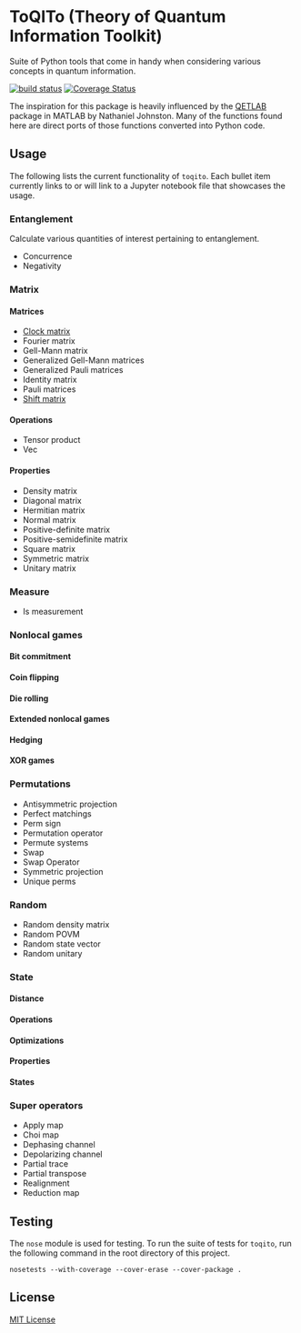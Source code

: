# ToQITo (Theory of Quantum Information Toolkit)

Suite of Python tools that come in handy when considering various concepts in
quantum information.

[![build status](http://img.shields.io/travis/vprusso/toqito.svg)](https://travis-ci.org/vprusso/toqito)
[![Coverage Status](https://coveralls.io/repos/github/vprusso/toqito/badge.svg?branch=master)](https://coveralls.io/github/vprusso/toqito?branch=master)

The inspiration for this package is heavily influenced by the
[QETLAB](http://www.qetlab.com) package in MATLAB by Nathaniel Johnston.  Many
of the functions found here are direct ports of those functions converted into
Python code.

## Usage

The following lists the current functionality of `toqito`. Each bullet item 
currently links to or will link to a Jupyter notebook file that showcases the
usage.

### Entanglement

Calculate various quantities of interest pertaining to entanglement.

- Concurrence
- Negativity  

### Matrix

#### Matrices

- [Clock matrix](https://github.com/vprusso/toqito/blob/master/jupyter_notebooks/matrix/matrices/clock_matrix.ipynb)
- Fourier matrix
- Gell-Mann matrix
- Generalized Gell-Mann matrices
- Generalized Pauli matrices
- Identity matrix
- Pauli matrices
- [Shift matrix](https://github.com/vprusso/toqito/blob/master/jupyter_notebooks/matrix/matrices/shift_matrix.ipynb)

#### Operations

- Tensor product
- Vec

#### Properties

- Density matrix
- Diagonal matrix
- Hermitian matrix
- Normal matrix
- Positive-definite matrix
- Positive-semidefinite matrix
- Square matrix
- Symmetric matrix
- Unitary matrix

### Measure

- Is measurement

### Nonlocal games

#### Bit commitment

#### Coin flipping

#### Die rolling

#### Extended nonlocal games

#### Hedging

#### XOR games

### Permutations

- Antisymmetric projection
- Perfect matchings
- Perm sign
- Permutation operator
- Permute systems
- Swap
- Swap Operator
- Symmetric projection
- Unique perms

### Random

- Random density matrix
- Random POVM
- Random state vector
- Random unitary

### State

#### Distance

#### Operations

#### Optimizations

#### Properties

#### States

### Super operators

- Apply map
- Choi map
- Dephasing channel
- Depolarizing channel
- Partial trace
- Partial transpose
- Realignment
- Reduction map
 
## Testing

The `nose` module is used for testing. To run the suite of tests for `toqito`,
run the following command in the root directory of this project.

    nosetests --with-coverage --cover-erase --cover-package .

## License

[MIT License](http://opensource.org/licenses/mit-license.php>)

